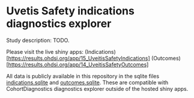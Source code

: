 # Uvetis Safety indications diagnostics explorer

Study description: TODO.

Please visit the live shiny apps:
(Indications)[https://results.ohdsi.org/app/15_UveitisSafetyIndications] 
(Outcomes)[https://results.ohdsi.org/app/14_UveitisSafetyOutcomes]


All data is publicly available in this repository in the sqlite files [indications.sqlite](indications.sqlite) and
[outcomes.sqlite](outcomes.sqlite).
These are compatible with CohortDiagnostics diagnostics explorer outside of the hosted shiny apps.